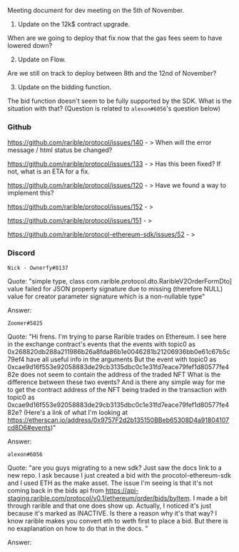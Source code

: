 Meeting document for dev meeting on the 5th of November.

1. Update on the 12k$ contract upgrade.

When are we going to deploy that fix now that the gas fees seem to have lowered down?

2. Update on Flow. 

Are we still on track to deploy between 8th and the 12nd of November?

3. Update on the bidding function. 

The bid function doesn't seem to be fully supported by the SDK. What is the situation with that? (Question is related to ```alexon#6056```'s question below)

### Github

https://github.com/rarible/protocol/issues/140 - > When will the error message / html status be changed?

https://github.com/rarible/protocol/issues/133 - > Has this been fixed? If not, what is an ETA for a fix. 

https://github.com/rarible/protocol/issues/120 - > Have we found a way to implement this?

https://github.com/rarible/protocol/issues/152 - > 

https://github.com/rarible/protocol/issues/151 - > 

https://github.com/rarible/protocol-ethereum-sdk/issues/52 - >


### Discord

```Nick - Ownerfy#8137```

Quote: "simple type, class com.rarible.protocol.dto.RaribleV2OrderFormDto] value failed for JSON property signature due to missing (therefore NULL) value for creator parameter signature which is a non-nullable type"

Answer: 

```Zoomer#5825```

Quote: "Hi frens. I'm trying to parse Rarible trades on Ethereum. I see here in the exchange contract's events that the events with topic0 as 0x268820db288a211986b26a8fda86b1e0046281b21206936bb0e61c67b5c79ef4 have all useful info in the arguments 
But the event with topic0 as 0xcae9d16f553e92058883de29cb3135dbc0c1e31fd7eace79fef1d80577fe482e
does not seem to contain the address of the traded NFT
What is the difference between these two events? And is there any simple way for me to get the contract address of the NFT being traded in the transaction with topic0 as 0xcae9d16f553e92058883de29cb3135dbc0c1e31fd7eace79fef1d80577fe482e?
(Here's a link of what I'm looking at https://etherscan.io/address/0x9757F2d2b135150BBeb65308D4a91804107cd8D6#events)"

Answer:

```alexon#6056```
 
Quote: "are you guys migrating to a new sdk? Just saw the docs link to a new repo.
I ask because I just created a bid with the procotol-ethereum-sdk and I used ETH as the make asset. The issue I'm seeing is that it's not coming back in the bids api from https://api-staging.rarible.com/protocol/v0.1/ethereum/order/bids/byItem.
I made a bit through rarible and that one does show up.
Actually, I noticed it's just because it's marked as INACTIVE. Is there a reason why it's that way?
I know rarible makes you convert eth to weth first to place a bid. But there is no exaplanation on how to do that in the docs. " 

Answer:
